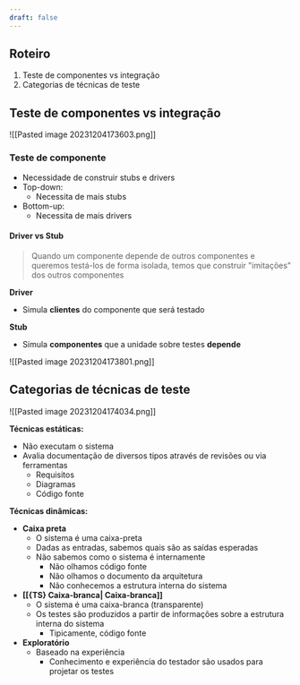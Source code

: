 ```yaml
---
draft: false
---
```



## Roteiro

1. Teste de componentes vs integração
2. Categorias de técnicas de teste

## Teste de componentes vs integração
![[Pasted image 20231204173603.png]]

### Teste de componente
- Necessidade de construir stubs e drivers
- Top-down: 
	- Necessita de mais stubs
- Bottom-up:
	- Necessita de mais drivers

#### Driver vs Stub

> Quando um componente depende de outros componentes e queremos testá-los de forma isolada, temos que construir "imitações" dos outros componentes 

**Driver**
- Simula **clientes** do componente que será testado

**Stub**
- Simula **componentes** que a unidade sobre testes **depende**

![[Pasted image 20231204173801.png]]

## Categorias de técnicas de teste

![[Pasted image 20231204174034.png]]

**Técnicas estáticas:**
- Não executam o sistema
- Avalia documentação de diversos tipos através de revisões ou via ferramentas
	- Requisitos
	- Diagramas
	- Código fonte

**Técnicas dinâmicas:**
- **Caixa preta**
	- O sistema é uma caixa-preta
	- Dadas as entradas, sabemos quais são as saídas esperadas
	- Não sabemos como o sistema é internamente
		- Não olhamos código fonte
		- Não olhamos o documento da arquitetura
		- Não conhecemos a estrutura interna do sistema
- **[[{TS} Caixa-branca| Caixa-branca]]**
	- O sistema é uma caixa-branca (transparente)
	- Os testes são produzidos a partir de informações sobre a estrutura interna do sistema
		- Tipicamente, código fonte
- **Exploratório**
	- Baseado na experiência
		- Conhecimento e experiência do testador são usados para projetar os testes